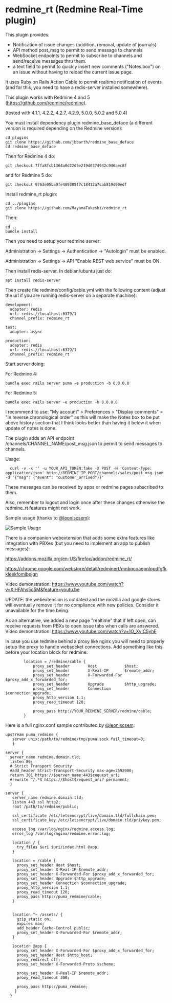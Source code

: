 # redmine_rt (Redmine Real-Time plugin)

This plugin provides:
  - Notification of issue changes (addition, removal, update of journals)
  - API method post_msg to permit to send message to channels
  - WebSocket endpoints to permit to subscribe to channels and send/receive messages thru them.
  - a text field to permit to quickly insert new comments ("Notes box") on an issue without having to reload the current issue page.

It uses Ruby on Rails Action Cable to permit realtime notification of events (and for this, you need to have a redis-server installed somewhere).

This plugin works with Redmine 4 and 5 (https://github.com/redmine/redmine).

(tested with 4.1.1, 4.2.2, 4.2.7, 4.2.9, 5.0.0, 5.0.2 and 5.0.4)

You must install dependency plugin redmine_base_deface (a different version is required depending on the Redmine version):
```
cd plugins
git clone https://github.com/jbbarth/redmine_base_deface
cd redmine_base_deface 
```

Then for Redmine 4 do:
```
git checkout 7ffa8fcb1364a0d22d5e219d0374942c946aec8f
```
and for Redmine 5 do:
```
git checkout 9763e05ba9fe489308f7c18412a7cab819d90edf
```

Install redmine_rt plugin:
```
cd ../plugins
git clone https://github.com/MayamaTakeshi/redmine_rt
```

Then:
```
cd ..
bundle install
```

Then you need to setup your redmine server:

  Administration -> Settings -> Authentication -> 
    "Autologin" must be enabled.

  Administration -> Settings -> API 
    "Enable REST web service" must be ON.


Then install redis-server. In debian/ubuntu just do:
```
apt install redis-server
```

Then create file redmine/config/cable.yml with the following content (adjust the url if you are running redis-server on a separate machine):
```
development:
  adapter: redis
  url: redis://localhost:6379/1
  channel_prefix: redmine_rt

test:
  adapter: async

production:
  adapter: redis
  url: redis://localhost:6379/1
  channel_prefix: redmine_rt

```

Start server doing:

For Redmine 4:
```
bundle exec rails server puma -e production -b 0.0.0.0
```

For Redmine 5:
```
bundle exec rails server -e production -b 0.0.0.0
```

I recommend to use:
  "My account" > Preferences > "Display comments" = "In reverse chronological order"
as this will make the Notes box to be put above history section that I think looks better than having it below it when update of notes is done.


The plugin adds an API endpoint /channels/CHANNEL_NAME/post_msg.json to permit to send messages to channels. 

Usage:
```
  curl -v -x '' -u YOUR_API_TOKEN:fake -X POST -H 'Content-Type: application/json' http://REDMINE_IP_PORT/channels/sales/post_msg.json -d '{"msg": {"event": "customer_arrived"}}'
```

These messages can be received by apps or redmine pages subscribed to them.

Also, remember to logout and login once after these changes otherwise the redmine_rt features might not work.

Sample usage (thanks to [@leoniscsem](https://github.com/leoniscsem)):

![Sample Usage](../assets/redmine_rt2.gif?raw=true)

There is a companion webextension that adds some extra features like integration with PBXes (but you need to implement an app to publish messages):

  https://addons.mozilla.org/en-US/firefox/addon/redmine_rt/
  
  https://chrome.google.com/webstore/detail/redminert/mnbpcoaepnlppdfgfkkleekfomlbpjgn


Video demonstration:
https://www.youtube.com/watch?v=XiHFAhs5o5M&feature=youtu.be

UPDATE: the webextension is outdated and the mozilla and google stores will eventually remove it for no compliance with new policies. Consider it unavailable for the time being.

As an alternative, we added a new page "realtime" that if left open, can receive requests from PBXs to open issue tabs when calls are answered.
Video demonstration:
https://www.youtube.com/watch?v=1O_XvIC5yhE


In case you use redmine behind a proxy like nginx you will need to properly setup the proxy to handle websocket connections.
Add something like this before your location block for redmine:
```
        location = /redmine/cable {
            proxy_set_header        Host            $host;
            proxy_set_header        X-Real-IP       $remote_addr;
            proxy_set_header        X-Forwarded-For $proxy_add_x_forwarded_for;
            proxy_set_header        Upgrade         $http_upgrade;
            proxy_set_header        Connection      $connection_upgrade;
            proxy_http_version 1.1;
            proxy_read_timeout 120;

            proxy_pass http://YOUR_REDMINE_SERVER/redmine/cable;
        }
```

Here is a full nginx.conf sample contributed by [@leoniscsem](https://github.com/leoniscsem):
```
upstream puma_redmine {
   server unix:/path/to/redmine/tmp/puma.sock fail_timeout=0;
   }

server {
  server_name redmine.domain.tld;
  listen 80;
  # Strict Transport Security
  #add_header Strict-Transport-Security max-age=2592000;
  return 301 https://$server_name:443$request_uri;
  #rewrite ^/.*$ https://$host$request_uri? permanent;
  }

server {
   server_name redmine.domain.tld;
   listen 443 ssl http2;
   root /path/to/redmine/public;

   ssl_certificate /etc/letsencrypt/live/domain.tld/fullchain.pem;
   ssl_certificate_key /etc/letsencrypt/live/domain.tld/privkey.pem;

   access_log /var/log/nginx/redmine.access.log;
   error_log /var/log/nginx/redmine.error.log;

   location / {
     try_files $uri $uri/index.html @app;
   }

   location = /cable {
     proxy_set_header Host $host;
     proxy_set_header X-Real-IP $remote_addr;
     proxy_set_header X-Forwarded-For $proxy_add_x_forwarded_for;
     proxy_set_header Upgrade $http_upgrade;
     proxy_set_header Connection $connection_upgrade;
     proxy_http_version 1.1;
     proxy_read_timeout 120;
     proxy_pass http://puma_redmine/cable;
   }


   location ^~ /assets/ {
     gzip_static on;
     expires max;
     add_header Cache-Control public; 
     proxy_set_header X-Forwarded-For $remote_addr;
   }

   location @app {
     proxy_set_header X-Forwarded-For $proxy_add_x_forwarded_for;
     proxy_set_header Host $http_host;
     proxy_redirect off;
     proxy_set_header X-Forwarded-Proto $scheme;

     proxy_set_header X-Real-IP $remote_addr;
     proxy_read_timeout 300;

     proxy_pass http://puma_redmine;
    }
  }
```
